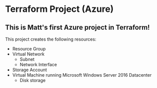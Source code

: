 # Terraform Project (Azure)
## This is Matt's first Azure project in Terraform!
This project creates the following resources:
- Resource Group
- Virtual Network
  - Subnet
  - Network Interface
- Storage Account
- Virtual Machine running Microsoft Windows Server 2016 Datacenter
  - Disk storage
